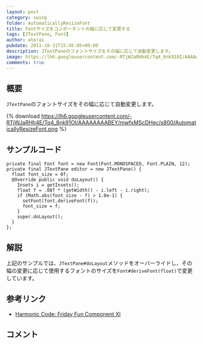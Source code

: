 ```yaml
---
layout: post
category: swing
folder: AutomaticallyResizeFont
title: Fontサイズをコンポーネントの幅に応じて変更する
tags: [JTextPane, Font]
author: aterai
pubdate: 2011-10-31T15:45:05+09:00
description: JTextPaneのフォントサイズをその幅に応じて自動変更します。
image: https://lh6.googleusercontent.com/-RTjWJaRHh4E/Tq4_8nk91OI/AAAAAAAABEY/mwfxMScDHec/s800/AutomaticallyResizeFont.png
comments: true
---
```

## 概要
`JTextPane`のフォントサイズをその幅に応じて自動変更します。

{% download https://lh6.googleusercontent.com/-RTjWJaRHh4E/Tq4_8nk91OI/AAAAAAAABEY/mwfxMScDHec/s800/AutomaticallyResizeFont.png %}

## サンプルコード
<pre class="prettyprint"><code>private final Font font = new Font(Font.MONOSPACED, Font.PLAIN, 12);
private final JTextPane editor = new JTextPane() {
  float font_size = 0f;
  @Override public void doLayout() {
    Insets i = getInsets();
    float f = .08f * (getWidth() - i.left - i.right);
    if (Math.abs(font_size - f) &gt; 1.0e-1) {
      setFont(font.deriveFont(f));
      font_size = f;
    }
    super.doLayout();
  }
};
</code></pre>

## 解説
上記のサンプルでは、`JTextPane#doLayout`メソッドをオーバーライドし、その幅の変更に応じて使用するフォントのサイズを`Font#deriveFont(float)`で変更しています。

## 参考リンク
- [Harmonic Code: Friday Fun Component XI](http://harmoniccode.blogspot.com/2011/10/friday-fun-component-xi.html)

<!-- dummy comment line for breaking list -->

## コメント
